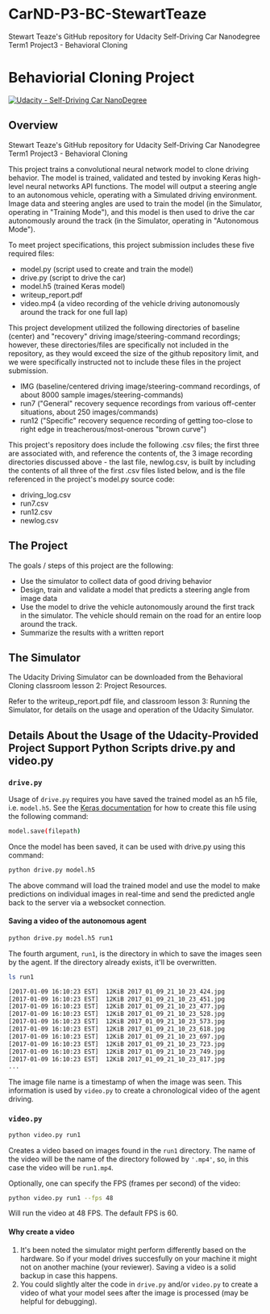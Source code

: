 # CarND-P3-BC-StewartTeaze
Stewart Teaze's GitHub repository for Udacity Self-Driving Car Nanodegree Term1 Project3 - Behavioral Cloning
# Behaviorial Cloning Project

[![Udacity - Self-Driving Car NanoDegree](https://s3.amazonaws.com/udacity-sdc/github/shield-carnd.svg)](http://www.udacity.com/drive)

Overview
---
Stewart Teaze's GitHub repository for Udacity Self-Driving Car Nanodegree Term1 Project3 - Behavioral Cloning

This project trains a convolutional neural network model to clone driving behavior. The model is trained, validated and tested by invoking Keras high-level neural networks API functions. The model will output a steering angle to an autonomous vehicle, operating with a Simulated driving environment.  Image data and steering angles are used to train the model (in the Simulator, operating in "Training Mode"), and this model is then used to drive the car autonomously around the track (in the Simulator, operating in "Autonomous Mode").

To meet project specifications, this project submission includes these five required files: 
* model.py (script used to create and train the model)
* drive.py (script to drive the car)
* model.h5 (trained Keras model)
* writeup_report.pdf
* video.mp4 (a video recording of the vehicle driving autonomously around the track for one full lap)

This project development utilized the following directories of baseline (center) and "recovery" driving image/steering-command
recordings; however, these directories/files are specifically not included in the repository, as they would exceed the size of the
github repository limit, and we were specifically instructed not to include these files in the project submission.
* IMG (baseline/centered driving image/steering-command recordings, of about 8000 sample images/steering-commands)
* run7 ("General" recovery sequence recordings from various off-center situations, about 250 images/commands)
* run12 ("Specific" recovery sequence recording of getting too-close to right edge in treacherous/most-onerous "brown curve")

This project's repository does include the following .csv files; the first three are associated with, and reference the contents of,
the 3 image recording directories discussed above - the last file, newlog.csv, is built by including the contents of all three of the
first .csv files listed below, and is the file referenced in the project's model.py source code:
* driving_log.csv
* run7.csv
* run12.csv
* newlog.csv

The Project
---
The goals / steps of this project are the following:
* Use the simulator to collect data of good driving behavior 
* Design, train and validate a model that predicts a steering angle from image data
* Use the model to drive the vehicle autonomously around the first track in the simulator. The vehicle should remain on the road for an entire loop around the track.
* Summarize the results with a written report

## The Simulator

The Udacity Driving Simulator can be downloaded from the Behavioral Cloning classroom lesson 2: Project Resources.

Refer to the writeup_report.pdf file, and classroom lesson 3: Running the Simulator, for details on the usage and operation of the Udacity Simulator.

## Details About the Usage of the Udacity-Provided Project Support Python Scripts drive.py and video.py

### `drive.py`

Usage of `drive.py` requires you have saved the trained model as an h5 file, i.e. `model.h5`. See the [Keras documentation](https://keras.io/getting-started/faq/#how-can-i-save-a-keras-model) for how to create this file using the following command:
```sh
model.save(filepath)
```

Once the model has been saved, it can be used with drive.py using this command:

```sh
python drive.py model.h5
```

The above command will load the trained model and use the model to make predictions on individual images in real-time and send the predicted angle back to the server via a websocket connection.

#### Saving a video of the autonomous agent

```sh
python drive.py model.h5 run1
```

The fourth argument, `run1`, is the directory in which to save the images seen by the agent. If the directory already exists, it'll be overwritten.

```sh
ls run1

[2017-01-09 16:10:23 EST]  12KiB 2017_01_09_21_10_23_424.jpg
[2017-01-09 16:10:23 EST]  12KiB 2017_01_09_21_10_23_451.jpg
[2017-01-09 16:10:23 EST]  12KiB 2017_01_09_21_10_23_477.jpg
[2017-01-09 16:10:23 EST]  12KiB 2017_01_09_21_10_23_528.jpg
[2017-01-09 16:10:23 EST]  12KiB 2017_01_09_21_10_23_573.jpg
[2017-01-09 16:10:23 EST]  12KiB 2017_01_09_21_10_23_618.jpg
[2017-01-09 16:10:23 EST]  12KiB 2017_01_09_21_10_23_697.jpg
[2017-01-09 16:10:23 EST]  12KiB 2017_01_09_21_10_23_723.jpg
[2017-01-09 16:10:23 EST]  12KiB 2017_01_09_21_10_23_749.jpg
[2017-01-09 16:10:23 EST]  12KiB 2017_01_09_21_10_23_817.jpg
...
```

The image file name is a timestamp of when the image was seen. This information is used by `video.py` to create a chronological video of the agent driving.

### `video.py`

```sh
python video.py run1
```

Creates a video based on images found in the `run1` directory. The name of the video will be the name of the directory followed by `'.mp4'`, so, in this case the video will be `run1.mp4`.

Optionally, one can specify the FPS (frames per second) of the video:

```sh
python video.py run1 --fps 48
```

Will run the video at 48 FPS. The default FPS is 60.

#### Why create a video

1. It's been noted the simulator might perform differently based on the hardware. So if your model drives succesfully on your machine it might not on another machine (your reviewer). Saving a video is a solid backup in case this happens.
2. You could slightly alter the code in `drive.py` and/or `video.py` to create a video of what your model sees after the image is processed (may be helpful for debugging).
